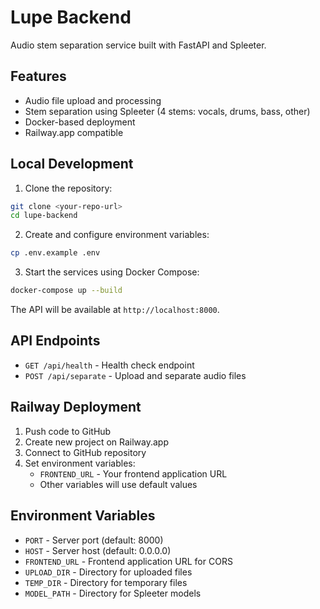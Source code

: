 # Lupe Backend

Audio stem separation service built with FastAPI and Spleeter.

## Features

- Audio file upload and processing
- Stem separation using Spleeter (4 stems: vocals, drums, bass, other)
- Docker-based deployment
- Railway.app compatible

## Local Development

1. Clone the repository:
```bash
git clone <your-repo-url>
cd lupe-backend
```

2. Create and configure environment variables:
```bash
cp .env.example .env
```

3. Start the services using Docker Compose:
```bash
docker-compose up --build
```

The API will be available at `http://localhost:8000`.

## API Endpoints

- `GET /api/health` - Health check endpoint
- `POST /api/separate` - Upload and separate audio files

## Railway Deployment

1. Push code to GitHub
2. Create new project on Railway.app
3. Connect to GitHub repository
4. Set environment variables:
   - `FRONTEND_URL` - Your frontend application URL
   - Other variables will use default values

## Environment Variables

- `PORT` - Server port (default: 8000)
- `HOST` - Server host (default: 0.0.0.0)
- `FRONTEND_URL` - Frontend application URL for CORS
- `UPLOAD_DIR` - Directory for uploaded files
- `TEMP_DIR` - Directory for temporary files
- `MODEL_PATH` - Directory for Spleeter models
